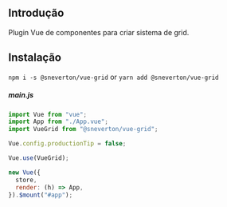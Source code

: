 ## Introdução

Plugin Vue de componentes para criar sistema de grid.

## Instalação

`npm i -s @sneverton/vue-grid` or `yarn add @sneverton/vue-grid`

##### main.js

```js
import Vue from "vue";
import App from "./App.vue";
import VueGrid from "@sneverton/vue-grid";

Vue.config.productionTip = false;

Vue.use(VueGrid);

new Vue({
  store,
  render: (h) => App,
}).$mount("#app");
```
